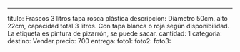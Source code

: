 ---
titulo: Frascos 3 litros tapa rosca plástica
descripcion: Diámetro 50cm, alto 22cm, capacidad total 3 litros. Con tapa blanca o
  roja según disponibilidad. La etiqueta es pintura de pizarrón, se puede sacar.
cantidad: 1
categoria: 
destino: Vender
precio: 700
entrega: 
foto1: 
foto2: 
foto3: 
